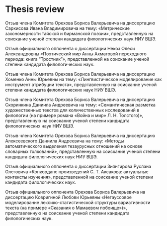 # Thesis review

<i class="fa fa-file-pdf" aria-hidden="true"></i> Отзыв члена Комитета Орехова Бориса Валерьевича на диссертацию Саркисова Ивана Владимировича на тему: «Метрические закономерности тайской и бирманской поэзии», представленную на соискание ученой степени кандидата филологических наук НИУ ВШЭ.

<i class="fa fa-file-pdf" aria-hidden="true"></i> Отзыв официального оппонента о диссертации Некоз Олеси Александровны «Поэтический мир Анны Ахматовой переходного периода: книга “Тростник”», представленной на соискание ученой степени кандидата филологических наук.

<i class="fa fa-file-pdf" aria-hidden="true"></i> Отзыв члена Комитета Орехова Бориса Валерьевича на диссертацию Хоменко Анны Юрьевны на тему: «Лингвистическое моделирование как инструмент атрибуции текста», представленную на соискание ученой степени кандидата филологических наук НИУ ВШЭ.

<i class="fa fa-file-pdf" aria-hidden="true"></i> Отзыв члена Комитета Орехова Бориса Валерьевича на диссертацию Скоринкина Даниила Андреевича на тему: «Семантическая разметка художественных текстов для количественных исследований в филологии (на примере романа «Война и мир» Л. Н. Толстого)», представленную на соискание ученой степени кандидата филологических наук НИУ ВШЭ.

<i class="fa fa-file-pdf" aria-hidden="true"></i> Отзыв члена Комитета Орехова Бориса Валерьевича на диссертацию Алексеевского Даниила Андреевича на тему: «Методы автоматического выделения тезаурусных отношений на основе словарных толкований», представленную на соискание ученой степени кандидата филологических наук НИУ ВШЭ.

<i class="fa fa-file-pdf" aria-hidden="true"></i> Отзыв официального оппонента о диссертации Зиянгирова Руслана Олеговича «Конкорданс произведений С. Т. Аксакова: актуальные контексты изучения», представленной на соискание ученой степени кандидата филологических наук.

<i class="fa fa-file-pdf" aria-hidden="true"></i> Отзыв официального оппонента Орехова Бориса Валерьевича на диссертацию Ковригиной Любови Юрьевны «Негауссовое моделирование лексико-статистической структуры вариативности текста (на примере «Сказания о Мамаевом побоище»)», представленную на соискание ученой степени кандидата филологических наук.

